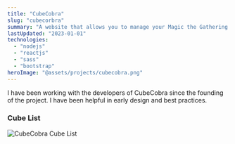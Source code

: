 ```yaml
---
title: "CubeCobra"
slug: "cubecorbra"
summary: "A website that allows you to manage your Magic the Gathering cube."
lastUpdated: "2023-01-01"
technologies:
  - "nodejs"
  - "reactjs"
  - "sass"
  - "bootstrap"
heroImage: "@assets/projects/cubecobra.png"
---
```


I have been working with the developers of CubeCobra since the founding of the project.
I have been helpful in early design and best practices.

### Cube List

![CubeCobra Cube List](/assets/projects/cubecobra-cube-list.webp)
